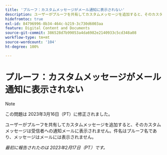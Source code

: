 ```yaml
---
title: 'プルーフ：カスタムメッセージがメール通知に表示されない'
description: ユーザーがプルーフを共有してカスタムメッセージを追加すると、そのカスタムメッセージは受信者への通知メールに表示されません。件名はプルーフ名であり、メッセージはメールには表示されません。
hidefromtoc: true
exl-id: 84796996-8b34-464c-b219-3c730d6003aa
feature: Digital Content and Documents
source-git-commit: 386528d7b99053a4da6982e2140933c5cd348a08
workflow-type: tm+mt
source-wordcount: '104'
ht-degree: 100%

---
```


# プルーフ：カスタムメッセージがメール通知に表示されない

>[!NOTE]
>
>この問題は 2023年3月16日（PT）に修正されました。

ユーザーがプルーフを共有してカスタムメッセージを追加すると、そのカスタムメッセージは受信者への通知メールに表示されません。件名はプルーフ名であり、メッセージはメールには表示されません。

_最初に報告されたのは 2023年2月17日（PT）です。_

